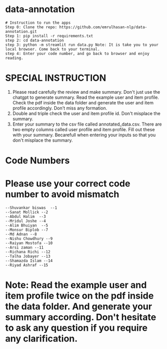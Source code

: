 # data-annotation
    # Instruction to run the apps
    Step 0: Clone the repo: https://github.com/emrulhasan-nlp/data-annotation.git
    Step 1: pip install -r requirements.txt
    step 2: cd data-annotation
    step 3: python -m streamlit run data.py Note: It is take you to your local browser. Come back to your terminal.
    step 4: Enter your code number, and go back to browser and enjoy reading.

# SPECIAL INSTRUCTION

1. Please read carefully the review and make summary. Don't just use the chatgpt to generate summary. Read the example user and item profile. Check the pdf inside the data folder and generate the user and item profile accordingly. Don't miss any formation.
2. Double and triple check the user and item profile id. Don't misplace the summary.
3. Enter your summary to the csv file called annotated_data.csv. There are two empty columns called user profile and item profile. Fill out these with your summary. Becarefull when entering your inputs so that you don't misplace the summary.

# Code Numbers
# Please use your correct code number to avoid mismatch
    --Shuvankar biswas  --1
    --Sanat Mollick --2
    --Abdul Halim  --3
    --Mridul Joshe --4
    --Alim Bhuiyan  --5
    --Monsur Biplob --7
    --Md Adnan --8
    --Nishu Chowdhury --9
    --Raiyan Mostofa --10
    --Arsi zaman --11
    --Richana Richi --12
    --Talha Jobayer --13
    --Shamazda Islam --14
    --Riyad Ashraf --15

# Note: Read the example user and item profile twice on the pdf inside the data folder. And generate your summary according. Don't hesitate to ask any question if you require any clarification.

